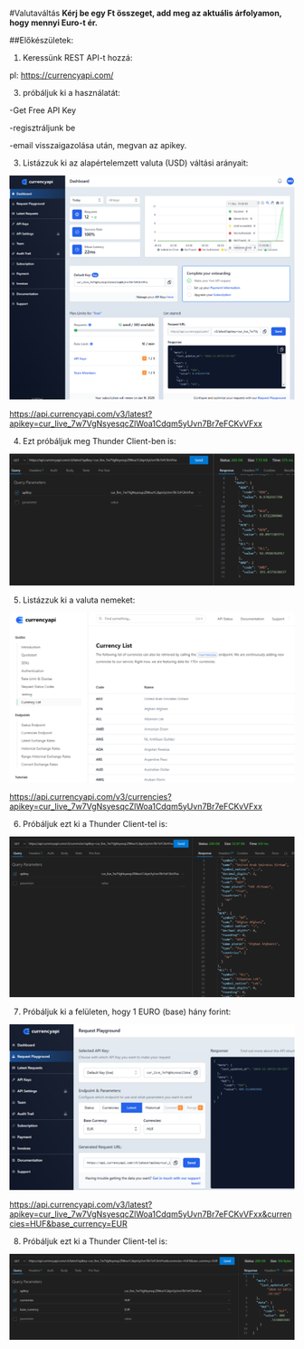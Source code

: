 #Valutaváltás
**Kérj be egy Ft összeget, add meg az aktuális árfolyamon, hogy mennyi Euro-t ér.**

##Előkészületek:
1. Keressünk REST API-t hozzá:

pl: https://currencyapi.com/

3. próbáljuk ki a használatát:
   
-Get Free API Key

-regisztráljunk be

-email visszaigazolása után, megvan az apikey.

3. Listázzuk ki az alapértelemzett valuta (USD) váltási arányait:
   
![currencyapi1.PNG](PICTURES/currencyapi1.PNG)

https://api.currencyapi.com/v3/latest?apikey=cur_live_7w7VgNsyesqcZlWoa1Cdqm5yUvn7Br7eFCKvVFxx

4. Ezt próbáljuk meg Thunder Client-ben is:

![currencyapi2.PNG](PICTURES/currencyapi2.PNG)

5. Listázzuk ki a valuta nemeket:

![currencyapi3.PNG](PICTURES/currencyapi3.PNG)

https://api.currencyapi.com/v3/currencies?apikey=cur_live_7w7VgNsyesqcZlWoa1Cdqm5yUvn7Br7eFCKvVFxx

6. Próbáljuk ezt ki a Thunder Client-tel is:

![currencyapi4.PNG](PICTURES/currencyapi4.PNG)

7. Próbáljuk ki a felületen, hogy 1 EURO (base) hány forint:

![currencyapi5.PNG](PICTURES/currencyapi5.PNG)

https://api.currencyapi.com/v3/latest?apikey=cur_live_7w7VgNsyesqcZlWoa1Cdqm5yUvn7Br7eFCKvVFxx&currencies=HUF&base_currency=EUR

8. Próbáljuk ezt ki a Thunder Client-tel is:

![currencyapi6.PNG](PICTURES/currencyapi6.PNG)



